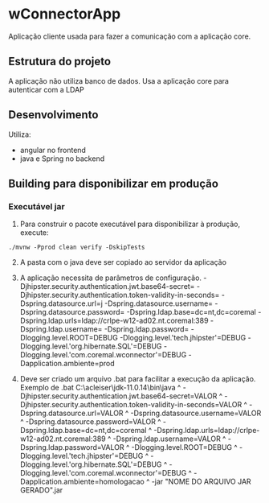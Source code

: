 # wConnectorApp

Aplicação cliente usada para fazer a comunicação com a aplicação core.

## Estrutura do projeto

A aplicação não utiliza banco de dados.
Usa a aplicação core para autenticar com a LDAP

## Desenvolvimento

Utiliza:

- angular no frontend
- java e Spring no backend

## Building para disponibilizar em produção

### Executável jar

1. Para construir o pacote executável para disponibilizar à produção, execute:

```
./mvnw -Pprod clean verify -DskipTests
```

2. A pasta com o java deve ser copiado ao servidor da aplicação

3. A aplicação necessita de parâmetros de configuração.
   -Djhipster.security.authentication.jwt.base64-secret=<VALOR>
   -Djhipster.security.authentication.token-validity-in-seconds=<VALOR>
   -Dspring.datasource.url=j<VALOR>
   -Dspring.datasource.username=<VALOR>
   -Dspring.datasource.password=<VALOR>
   -Dspring.ldap.base=dc=nt,dc=coremal
   -Dspring.ldap.urls=ldap://crlpe-w12-ad02.nt.coremal:389
   -Dspring.ldap.username=<VALOR>
   -Dspring.ldap.password=<VALOR>
   -Dlogging.level.ROOT=DEBUG
   -Dlogging.level.'tech.jhipster'=DEBUG
   -Dlogging.level.'org.hibernate.SQL'=DEBUG
   -Dlogging.level.'com.coremal.wconnector'=DEBUG
   -Dapplication.ambiente=prod

4. Deve ser criado um arquivo .bat para facilitar a execução da aplicação.
   Exemplo de .bat
   C:\acleiser\jdk-11.0.14\bin\java ^
   -Djhipster.security.authentication.jwt.base64-secret=VALOR ^
   -Djhipster.security.authentication.token-validity-in-seconds=VALOR ^
   -Dspring.datasource.url=VALOR ^
   -Dspring.datasource.username=VALOR ^
   -Dspring.datasource.password=VALOR ^
   -Dspring.ldap.base=dc=nt,dc=coremal ^
   -Dspring.ldap.urls=ldap://crlpe-w12-ad02.nt.coremal:389 ^
   -Dspring.ldap.username=VALOR ^
   -Dspring.ldap.password=VALOR ^
   -Dlogging.level.ROOT=DEBUG ^
   -Dlogging.level.'tech.jhipster'=DEBUG ^
   -Dlogging.level.'org.hibernate.SQL'=DEBUG ^
   -Dlogging.level.'com.coremal.wconnector'=DEBUG ^
   -Dapplication.ambiente=homologacao ^
   -jar "NOME DO ARQUIVO JAR GERADO".jar
